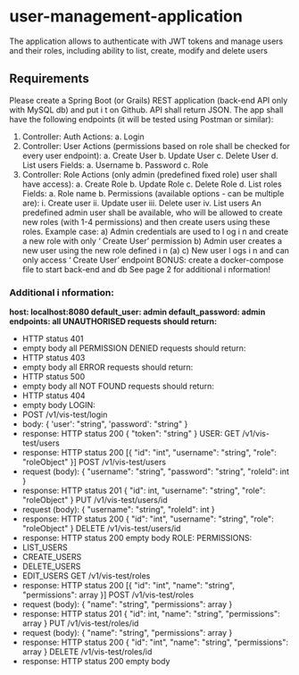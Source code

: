 # user-management-application
The application allows to authenticate with JWT tokens and manage users and their roles, including ability to list, create, modify and delete users

## Requirements
Please create a Spring Boot (or Grails) REST application (back-end API only with MySQL
db) and put i t on Github. API shall return JSON.
The app shall have the following endpoints (it will be tested using Postman or similar):
1. Controller: Auth
Actions:
a. Login
2. Controller: User
Actions (permissions based on role shall be checked for every user endpoint):
a. Create User
b. Update User
c. Delete User
d. List users
Fields:
a. Username
b. Password
c. Role
3. Controller: Role
Actions (only admin (predefined fixed role) user shall have access):
a. Create Role
b. Update Role
c. Delete Role
d. List roles
Fields:
a. Role name
b. Permissions (available options - can be multiple are):
i. Create user
ii. Update user
iii. Delete user
iv. List users
An predefined admin user shall be available, who will be allowed to create new roles (with
1-4 permissions) and then create users using these roles.
Example case:
a) Admin credentials are used to l og i n and create a new role with only ‘ Create User’
permission
b) Admin user creates a new user using the new role defined i n (a)
c) New user l ogs i n and can only access ‘ Create User’ endpoint
BONUS: create a docker-compose file to start back-end and db
See page 2 for additional i nformation!

### Additional i nformation:
**host: localhost:8080
default_user: admin
default_password: admin
endpoints:
all UNAUTHORISED requests should return:**

- HTTP status 401
- empty body
all PERMISSION DENIED requests should return:
- HTTP status 403
- empty body
all ERROR requests should return:
- HTTP status 500
- empty body
all NOT FOUND requests should return:
- HTTP status 404
- empty body
LOGIN:
- POST /v1/vis-test/login
- body:
{
'user': "string",
'password': "string"
}
- response:
HTTP status 200
{
"token": "string"
}
USER:
GET /v1/vis-test/users
- response:
HTTP status 200
[{
"id": "int",
"username": "string",
"role": "roleObject"
}]
POST /v1/vis-test/users
- request (body):
{
"username": "string",
"password": "string",
"roleId": int
}
- response:
HTTP status 201
{
"id": int,
"username": "string",
"role": "roleObject"
}
PUT /v1/vis-test/users/id
- request (body):
{
"username": "string",
"roleId": int
}
- response:
HTTP status 200
{
"id": "int",
"username": "string",
"role": "roleObject"
}
DELETE /v1/vis-test/users/id
- response:
HTTP status 200
empty body
ROLE:
PERMISSIONS:
- LIST_USERS
- CREATE_USERS
- DELETE_USERS
- EDIT_USERS
GET /v1/vis-test/roles
- response:
HTTP status 200
[{
"id": "int",
"name": "string",
"permissions": array
}]
POST /v1/vis-test/roles
- request (body):
{
"name": "string",
"permissions": array
}
- response:
HTTP status 201
{
"id": int,
"name": "string",
"permissions": array
}
PUT /v1/vis-test/roles/id
- request (body):
{
"name": "string",
"permissions": array
}
- response:
HTTP status 200
{
"id": "int",
"name": "string",
"permissions": array
}
DELETE /v1/vis-test/roles/id
- response:
HTTP status 200
empty body

